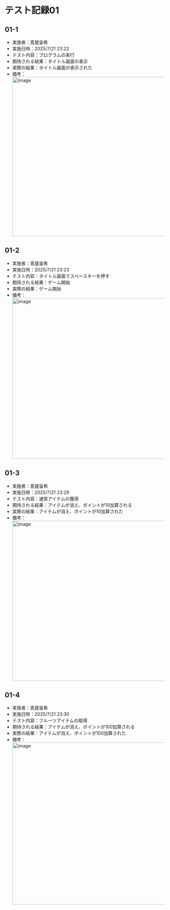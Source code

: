 # テスト記録01

## 01-1
- 実施者：髙屋宙希
- 実施日時：2025/7/21 23:22
- テスト内容：プログラムの実行
- 期待される結果：タイトル画面の表示
- 実際の結果：タイトル画面が表示された
- 備考：<img width="637" height="502" alt="image" src="https://github.com/user-attachments/assets/acaf86a5-82a4-4891-b9c9-fd13d0480f4d" />


## 01-2
- 実施者：髙屋宙希
- 実施日時：2025/7/21 23:23
- テスト内容：タイトル画面でスペースキーを押す
- 期待される結果：ゲーム開始
- 実際の結果：ゲーム開始
- 備考：<img width="634" height="507" alt="image" src="https://github.com/user-attachments/assets/35099f64-5eb5-47ec-990f-9edd1be927e7" />



## 01-3
- 実施者：髙屋宙希
- 実施日時：2025/7/21 23:29
- テスト内容：通常アイテムの獲得
- 期待される結果：アイテムが消え、ポイントが10加算される
- 実際の結果：アイテムが消え、ポイントが10加算された
- 備考：<img width="637" height="505" alt="image" src="https://github.com/user-attachments/assets/002ec323-6c25-4b2c-9112-2d46bca59668" />

## 01-4
- 実施者：髙屋宙希
- 実施日時：2025/7/21 23:30
- テスト内容：フルーツアイテムの取得
- 期待される結果：アイテムが消え、ポイントが100加算される
- 実際の結果：アイテムが消え、ポイントが100加算された
- 備考：<img width="645" height="511" alt="image" src="https://github.com/user-attachments/assets/2612a949-6021-44e5-b7c7-e6e6fc623aec" />
